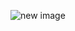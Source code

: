 ![new image](https://user-images.githubusercontent.com/46949062/152677399-6189f04d-aa9d-4da3-9bc2-ae93270aced2.png)
